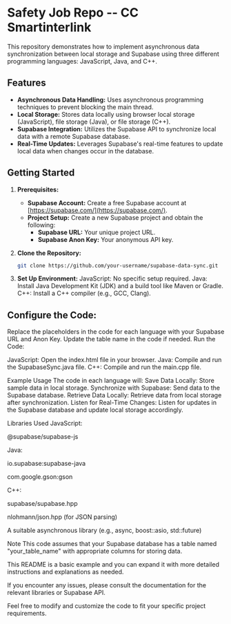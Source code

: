 # Safety Job Repo -- CC Smartinterlink

This repository demonstrates how to implement asynchronous data synchronization between local storage and Supabase using three different programming languages: JavaScript, Java, and C++.

## Features

* **Asynchronous Data Handling:** Uses asynchronous programming techniques to prevent blocking the main thread.
* **Local Storage:**  Stores data locally using browser local storage (JavaScript), file storage (Java), or file storage (C++).
* **Supabase Integration:** Utilizes the Supabase API to synchronize local data with a remote Supabase database.
* **Real-Time Updates:**  Leverages Supabase's real-time features to update local data when changes occur in the database.

## Getting Started

1. **Prerequisites:**
   - **Supabase Account:** Create a free Supabase account at [https://supabase.com/](https://supabase.com/).
   - **Project Setup:**  Create a new Supabase project and obtain the following:
      - **Supabase URL:** Your unique project URL.
      - **Supabase Anon Key:** Your anonymous API key.

2. **Clone the Repository:**
   ```bash
   git clone https://github.com/your-username/supabase-data-sync.git

3.  **Set Up Environment:**
JavaScript: No specific setup required.
Java: Install Java Development Kit (JDK) and a build tool like Maven or Gradle.
C++: Install a C++ compiler (e.g., GCC, Clang).

## Configure the Code:

Replace the placeholders in the code for each language with your Supabase URL and Anon Key.
Update the table name in the code if needed.
Run the Code:

JavaScript: Open the index.html file in your browser.
Java: Compile and run the SupabaseSync.java file.
C++: Compile and run the main.cpp file.

Example Usage
The code in each language will:
Save Data Locally: Store sample data in local storage.
Synchronize with Supabase: Send data to the Supabase database.
Retrieve Data Locally: Retrieve data from local storage after synchronization.
Listen for Real-Time Changes: Listen for updates in the Supabase database and update local storage accordingly.

Libraries Used
JavaScript:

@supabase/supabase-js

Java:

io.supabase:supabase-java

com.google.gson:gson

C++:

supabase/supabase.hpp

nlohmann/json.hpp (for JSON parsing)

A suitable asynchronous library (e.g., async, boost::asio, std::future)

Note
This code assumes that your Supabase database has a table named "your_table_name" with appropriate columns for storing data.

This README is a basic example and you can expand it with more detailed instructions and explanations as needed.

If you encounter any issues, please consult the documentation for the relevant libraries or Supabase API.

Feel free to modify and customize the code to fit your specific project requirements.
